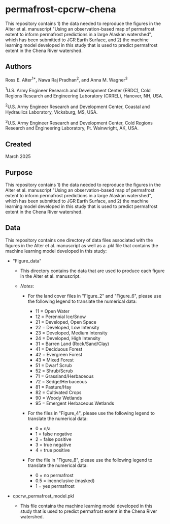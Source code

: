 # permafrost-cpcrw-chena

This repository contains 1) the data needed to reproduce the figures in the Alter et al. manuscript "Using an observation-based map of permafrost extent to inform permafrost predictions in a large Alaskan watershed", which has been submitted to JGR Earth Surface, and 2) the machine learning model developed in this study that is used to predict permafrost extent in the Chena River watershed.

## Authors
Ross E. Alter<sup>1*</sup>, Nawa Raj Pradhan<sup>2</sup>, and Anna M. Wagner<sup>3</sup>

<sup>1</sup>U.S. Army Engineer Research and Development Center (ERDC), Cold Regions Research and Engineering Laboratory (CRREL), Hanover, NH, USA.

<sup>2</sup>U.S. Army Engineer Research and Development Center, Coastal and Hydraulics Laboratory, Vicksburg, MS, USA.

<sup>3</sup>U.S. Army Engineer Research and Development Center, Cold Regions Research and Engineering Laboratory, Ft. Wainwright, AK, USA.

## Created
March 2025

## Purpose
This repository contains 1) the data needed to reproduce the figures in the Alter et al. manuscript "Using an observation-based map of permafrost extent to inform permafrost predictions in a large Alaskan watershed", which has been submitted to JGR Earth Surface, and 2) the machine learning model developed in this study that is used to predict permafrost extent in the Chena River watershed.

## Data
This repository contains one directory of data files associated with the figures in the Alter et al. manuscript as well as a .pkl file that contains the machine learning model developed in this study:

* "Figure_data"

  * This directory contains the data that are used to produce each figure in the Alter et al. manuscript.

  * *Notes*:

    * For the land cover files in "Figure_2" and "Figure_6", please use the following legend to translate the numerical data:
   
      * 11 = Open Water
      * 12 = Perennial Ice/Snow
      * 21 = Developed, Open Space
      * 22 = Developed, Low Intensity
      * 23 = Developed, Medium Intensity
      * 24 = Developed, High Intensity
      * 31 = Barren Land (Rock/Sand/Clay)
      * 41 = Deciduous Forest
      * 42 = Evergreen Forest
      * 43 = Mixed Forest
      * 51 = Dwarf Scrub
      * 52 = Shrub/Scrub
      * 71 = Grassland/Herbaceous
      * 72 = Sedge/Herbaceous
      * 81 = Pasture/Hay
      * 82 = Cultivated Crops
      * 90 = Woody Wetlands
      * 95 = Emergent Herbaceous Wetlands 

    * For the files in "Figure_4", please use the following legend to translate the numerical data:

      * 0 = n/a
      * 1 = false negative
      * 2 = false positive
      * 3 = true negative
      * 4 = true positive

    * For the file in "Figure_8", please use the following legend to translate the numerical data:

      * 0 = no permafrost
      * 0.5 = inconclusive (masked)
      * 1 = yes permafrost
        
* cpcrw_permafrost_model.pkl

  * This file contains the machine learning model developed in this study that is used to predict permafrost extent in the Chena River watershed.

